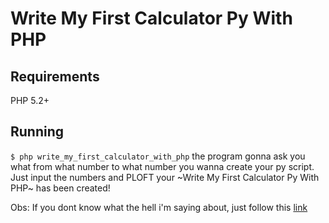 # Write My First Calculator Py With PHP

## Requirements

PHP 5.2+

## Running

`$ php write_my_first_calculator_with_php`
the program gonna ask you what from what number to what number you wanna create your py script.
Just input the numbers and PLOFT your ~Write My First Calculator Py With PHP~ has been created!

Obs: If you dont know what the hell i'm saying about, just follow this [link](https://github.com/AceLewis/my_first_calculator.py/blob/master/my_first_calculator.py)
